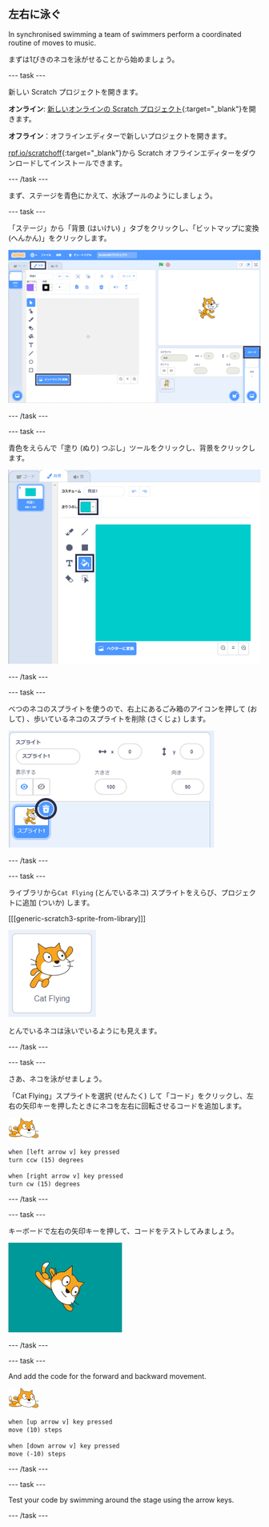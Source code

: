 ## 左右に泳ぐ

In synchronised swimming a team of swimmers perform a coordinated routine of moves to music.

まずは1ぴきのネコを泳がせることから始めましょう。

--- task ---

新しい Scratch プロジェクトを開きます。

**オンライン**: [新しいオンラインの Scratch プロジェクト](http://rpf.io/scratchnew){:target="_blank"}を開きます。

**オフライン**：オフラインエディターで新しいプロジェクトを開きます。

[rpf.io/scratchoff](http://rpf.io/scratchoff){:target="_blank"}から Scratch オフラインエディターをダウンロードしてインストールできます。

--- /task ---

まず、ステージを青色にかえて、水泳プールのようにしましょう。

--- task ---

「ステージ」から「背景 (はいけい) 」タブをクリックし、「ビットマップに変換 (へんかん)」をクリックします。

![「ステージ」、「背景」、「ビットマップに変換」が強調された Scratch の画面](images/swim-select-backdrop.png)

--- /task ---

--- task ---

青色をえらんで「塗り (ぬり) つぶし」ツールをクリックし、背景をクリックします。

![背景タブと塗りつぶしツールを選択 (せんたく)](images/swim-fill.png)

--- /task ---

--- task ---

べつのネコのスプライトを使うので、右上にあるごみ箱のアイコンを押して (おして) 、歩いているネコのスプライトを削除 (さくじょ) します。

![削除メニューを選択](images/swim-delete.png)

--- /task ---

--- task ---

ライブラリから`Cat Flying` (とんでいるネコ) スプライトをえらび、プロジェクトに追加 (ついか) します。

[[[generic-scratch3-sprite-from-library]]]

![強調された Cat Flying スプライト](images/swim-sprite.png)

とんでいるネコは泳いでいるようにも見えます。

--- /task ---

--- task ---

さあ、ネコを泳がせましょう。

「Cat Flying」スプライトを選択 (せんたく) して「コード」をクリックし、左右の矢印キーを押したときにネコを左右に回転させるコードを追加します。

![泳ぐネコのスプライト](images/swimmer-sprite.png)

```blocks3
when [left arrow v] key pressed
turn ccw (15) degrees

when [right arrow v] key pressed
turn cw (15) degrees
```

--- /task ---

--- task ---

キーボードで左右の矢印キーを押して、コードをテストしてみましょう。

![右を向くネコのスプライト](images/swim-right.png)

--- /task ---

--- task ---

And add the code for the forward and backward movement.

![泳ぐネコのスプライト](images/swimmer-sprite.png)

```blocks3
when [up arrow v] key pressed
move (10) steps

when [down arrow v] key pressed
move (-10) steps 
```

--- /task ---

--- task ---

Test your code by swimming around the stage using the arrow keys.

--- /task ---
